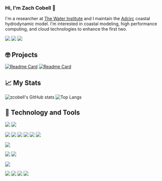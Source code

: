 ### Hi, I'm Zach Cobell 👋
I'm a researcher at [The Water Institute](http://www.thewaterinstitute.org) and I maintain the [Adcirc](http://adcirc.com) coastal hydrodynamic model. I'm interested in coastal modeling, high performance computing, and cloud technologies to enhance the first two.

[![](https://img.shields.io/badge/Twitter-%40ZachCobell-informational?style=plastic&logo=twitter&logoColor=white&color=0A66C2)](http://twitter.com/zachcobell)
[![](https://img.shields.io/badge/LinkedIn-Zach%20Cobell-informational?style=plastic&logo=linkedin&logoColor=white&color=0A66C2)](https://www.linkedin.com/in/zach-cobell-805694106/)
[![](https://img.shields.io/badge/ORCiD-Zach%20Cobell-informational?style=plastic&logo=orcid&logoColor=white&color=0A66C2)](https://orcid.org/0000-0002-6645-8570)

## 🤓 Projects
[![Readme Card](https://github-readme-stats.vercel.app/api/pin/?username=zcobell&repo=MetOceanViewer&hide_border=true&theme=dark)](http://github.com/zcobell/MetOceanViewer)
[![Readme Card](https://github-readme-stats.vercel.app/api/pin/?username=zcobell&repo=ADCIRCModules&hide_border=true&theme=dark)](http://github.com/zcobell/ADCIRCModules)

## 📈 My Stats
![zcobell's GitHub stats](https://github-readme-stats.vercel.app/api?username=zcobell&show_icons=true&theme=dark&hide_border=true)
![Top Langs](https://github-readme-stats.vercel.app/api/top-langs/?username=zcobell&layout=compact&theme=dark&hide_border=true)

## 🔧 Technology and Tools
![](https://img.shields.io/badge/OS-Linux-informational?style=plastic&logo=linux&logoColor=white&color=1900E7)
![](https://img.shields.io/badge/OS-Mac-informational?style=plastic&logo=apple&logoColor=white&color=1900E7)

![](https://img.shields.io/badge/Code-C%2B%2B-informational?style=plastic&logo=c%2B%2B&logoColor=white&color=2bbc8a)
![](https://img.shields.io/badge/Code-Fortran-informational?style=plastic&Color=white&color=2bbc8a)
![](https://img.shields.io/badge/Code-Python-informational?style=plastic&logo=python&logoColor=white&color=2bbc8a)
![](https://img.shields.io/badge/Code-Qt-informational?style=plastic&logo=qt&logoColor=white&color=2bbc8a)
![](https://img.shields.io/badge/Code-MPI-informational?style=plastic&logoColor=white&color=2bbc8a)
![](https://img.shields.io/badge/Code-OpenMP-informational?style=plastic&logoColor=white&color=2bbc8a)

![](https://img.shields.io/badge/Build-CMake-informational?style=plastic&logo=cmake&logoColor=white&color=7F00F6)

![](https://img.shields.io/badge/Shell-Bash-informational?style=plastic&logo=gnu-bash&logoColor=white&color=00B7F6)
![](https://img.shields.io/badge/Shell-zsh-informational?style=plastic&logo=windows-terminal&logoColor=white&color=00B7F6)

![](https://img.shields.io/badge/Cloud-AWS-informational?style=plastic&logo=amazon-aws&logoColor=white&color=FF9900)

![](https://img.shields.io/badge/Editor-vim-informational?style=plastic&logo=vim&logoColor=white&color=F60000)
![](https://img.shields.io/badge/Editor-CLion-informational?style=plastic&logo=clion&logoColor=white&color=F60000)
![](https://img.shields.io/badge/Editor-PyCharm-informational?style=plastic&logo=pycharm&logoColor=white&color=F60000)
![](https://img.shields.io/badge/Editor-QtCreator-informational?style=plastic&logo=qt&logoColor=white&color=F60000)
